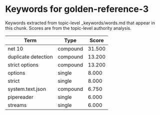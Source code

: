 # Keywords for golden-reference-3

Keywords extracted from topic-level _keywords/words.md that appear in this chunk.
Scores are from the topic-level authority analysis.

| Term | Type | Score |
|------|------|-------|
| net 10 | compound | 31.500 |
| duplicate detection | compound | 13.200 |
| strict options | compound | 13.200 |
| options | single | 8.000 |
| strict | single | 8.000 |
| system.text.json | compound | 6.750 |
| pipereader | single | 6.000 |
| streams | single | 6.000 |
